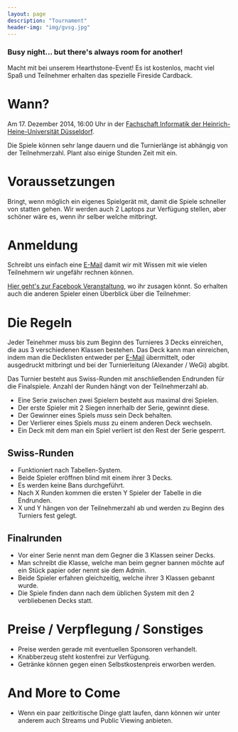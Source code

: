 ```yaml
---
layout: page
description: "Tournament"
header-img: "img/gvsg.jpg"
---
```


### Busy night... but there's always room for another!

Macht mit bei unserem Hearthstone-Event! Es ist kostenlos, macht viel Spaß und Teilnehmer erhalten
das spezielle Fireside Cardback.


# Wann?
<a name="date"></a>
Am 17. Dezember 2014, 16:00 Uhr in der [Fachschaft Informatik der Heinrich-Heine-Universität Düsseldorf](https://www.google.de/maps/place/Fachschaft+Informatik+der+Heinrich-Heine-Universit%C3%A4t+D%C3%BCsseldorf/@51.188008,6.796884,17z/data=!3m1!4b1!4m2!3m1!1s0x47b8cb01a3005e3d:0xd8b29e6eb59bb734 "FS Informatik").

Die Spiele können sehr lange dauern und die Turnierlänge ist abhängig von der Teilnehmerzahl.
Plant also einige Stunden Zeit mit ein.

# Voraussetzungen
Bringt, wenn möglich ein eigenes Spielgerät mit, damit die Spiele schneller von statten gehen. Wir werden auch 2 Laptops zur Verfügung stellen, aber schöner wäre es, wenn ihr selber welche mitbringt.

# Anmeldung
<a name="registration"></a>
Schreibt uns einfach eine [E-Mail](mailto:hearthstone@just-wegi.de) damit wir mit Wissen mit wie vielen Teilnehmern wir ungefähr rechnen können.

[Hier geht's zur Facebook Veranstaltung](https://www.facebook.com/events/352682484900486/?ref_dashboard_filter=upcoming "Facebook"), wo ihr zusagen könnt. So erhalten auch die anderen Spieler
einen Überblick über die Teilnehmer:

# Die Regeln
<a name="rules"></a>
Jeder Teinehmer muss bis zum Beginn des Turnieres 3 Decks einreichen, die aus 3 verschiedenen Klassen bestehen. Das Deck kann man einreichen, indem man die Decklisten entweder per [E-Mail](mailto:hearthstone@just-wegi.de) übermittelt, oder ausgedruckt mitbringt und bei der Turnierleitung (Alexander / WeGi) abgibt.

Das Turnier besteht aus Swiss-Runden mit anschließenden Endrunden für die Finalspiele. Anzahl der Runden hängt von der Teilnehmerzahl ab.

* Eine Serie zwischen zwei Spielern besteht aus maximal drei Spielen.
* Der erste Spieler mit 2 Siegen innerhalb der Serie, gewinnt diese.
* Der Gewinner eines Spiels *muss* sein Deck behalten.
* Der Verlierer eines Spiels *muss* zu einem anderen Deck wechseln.
* Ein Deck mit dem man ein Spiel verliert ist den Rest der Serie gesperrt.

## Swiss-Runden
* Funktioniert nach Tabellen-System.
* Beide Spieler eröffnen blind mit einem ihrer 3 Decks.
* Es werden keine Bans durchgeführt.
* Nach X Runden kommen die ersten Y Spieler der Tabelle in die Endrunden.
* X und Y hängen von der Teilnehmerzahl ab und werden zu Beginn des Turniers fest gelegt.

## Finalrunden
* Vor einer Serie nennt man dem Gegner die 3 Klassen seiner Decks.
* Man schreibt die Klasse, welche man beim gegner bannen möchte auf ein Stück papier oder nennt sie dem Admin.
* Beide Spieler erfahren gleichzeitig, welche ihrer 3 Klassen gebannt wurde.
* Die Spiele finden dann nach dem üblichen System mit den 2 verbliebenen Decks statt.

# Preise / Verpflegung / Sonstiges
* Preise werden gerade mit eventuellen Sponsoren verhandelt.
* Knabberzeug steht kostenfrei zur Verfügung.
* Getränke können gegen einen Selbstkostenpreis erworben werden.

# And More to Come
* Wenn ein paar zeitkritische Dinge glatt laufen, dann können wir unter anderem auch Streams und Public Viewing anbieten.
